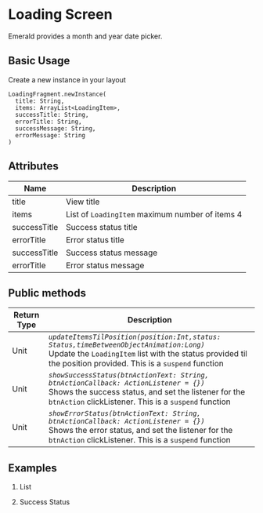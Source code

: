 
# Loading Screen

Emerald provides a month and year date picker.

## Basic Usage

Create a new instance in your layout
```
LoadingFragment.newInstance(  
  title: String,  
  items: ArrayList<LoadingItem>,  
  successTitle: String,  
  errorTitle: String,  
  successMessage: String,  
  errorMessage: String  
)
```

## Attributes



| Name | Description  |
| -| - |
|  title | View title   |
|  items | List of `LoadingItem` maximum number of items 4 |
|  successTitle | Success status title|
|  errorTitle | Error status title|
|  successTitle | Success status message|
|  errorTitle | Error status message|

## Public methods
| Return Type | Description |
| -| - |
|  Unit | *`updateItemsTilPosition(position:Int,status: Status,timeBetweenObjectAnimation:Long)`* <br> Update the `LoadingItem`  list with the status provided til the position provided. This is a `suspend` function |
|  Unit | *`showSuccessStatus(btnActionText: String, btnActionCallback: ActionListener = {})`* <br> Shows the success status, and set the listener for the `btnAction` clickListener. This is a `suspend` function |
|  Unit | *`showErrorStatus(btnActionText: String, btnActionCallback: ActionListener = {})`* <br> Shows the error status, and set the listener for the `btnAction` clickListener. This is a `suspend` function |


## Examples
1. List

2. Success Status
